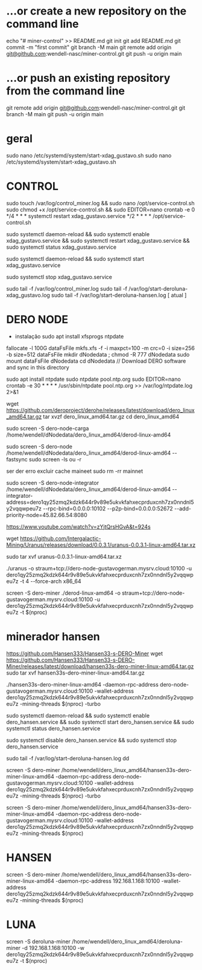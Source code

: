 # …or create a new repository on the command line
echo "# miner-control" >> README.md
git init
git add README.md
git commit -m "first commit"
git branch -M main
git remote add origin git@github.com:wendell-nasc/miner-control.git
git push -u origin main

# …or push an existing repository from the command line
git remote add origin git@github.com:wendell-nasc/miner-control.git
git branch -M main
git push -u origin main



# geral
sudo nano /etc/systemd/system/start-xdag_gustavo.sh
sudo nano /etc/systemd/system/start-xdag_gustavo.sh



# CONTROL

sudo touch /var/log/control_miner.log && sudo nano /opt/service-control.sh
sudo chmod +x /opt/service-control.sh && sudo EDITOR=nano crontab -e
0 */4 * * * systemctl restart xdag_gustavo.service
*/2 * * * * /opt/service-control.sh

sudo systemctl daemon-reload && sudo systemctl enable xdag_gustavo.service && sudo systemctl restart xdag_gustavo.service && sudo systemctl status xdag_gustavo.service



sudo systemctl daemon-reload && sudo systemctl start xdag_gustavo.service

sudo systemctl stop xdag_gustavo.service


sudo tail -f /var/log/control_miner.log
sudo tail -f /var/log/start-deroluna-xdag_gustavo.log
sudo tail -f /var/log/start-deroluna-hansen.log [ atual ]



# DERO NODE
- instalação
sudo apt install xfsprogs ntpdate

fallocate -l 100G dataFsFile
mkfs.xfs -f  -i maxpct=100 -m crc=0 -i size=256 -b size=512  dataFsFile
mkdir dNodedata ; chmod -R 777 dNodedata
sudo mount dataFsFile dNodedata
cd dNodedata      // Download DERO software and sync in this directory

sudo apt install ntpdate
sudo ntpdate  pool.ntp.org
sudo EDITOR=nano crontab -e
30 * * * * /usr/sbin/ntpdate pool.ntp.org >> /var/log/ntpdate.log 2>&1

wget https://github.com/deroproject/derohe/releases/latest/download/dero_linux_amd64.tar.gz
tar xvzf dero_linux_amd64.tar.gz
cd dero_linux_amd64 

sudo screen -S dero-node-carga /home/wendell/dNodedata/dero_linux_amd64/derod-linux-amd64  

sudo screen -S dero-node /home/wendell/dNodedata/dero_linux_amd64/derod-linux-amd64 --fastsync 
sudo screen -ls ou -r

ser der erro excluir cache maineet
sudo rm -rr mainnet

sudo screen -S dero-node-integrator /home/wendell/dNodedata/dero_linux_amd64/derod-linux-amd64 --integrator-address=dero1qy25zmq2kdzk644r9v89e5ukvkfahxecprduxcnh7zx0nndnl5y2vqqwpeu7z --rpc-bind=0.0.0.0:10102 --p2p-bind=0.0.0.0:52672 --add-priority-node=45.82.66.54:8080


https://www.youtube.com/watch?v=zYjtQrsHGvA&t=924s


wget https://github.com/Intergalactic-Mining/Uranus/releases/download/0.0.3.1/uranus-0.0.3.1-linux-amd64.tar.xz

sudo tar xvf uranus-0.0.3.1-linux-amd64.tar.xz

./uranus -o straum+tcp://dero-node-gustavogerman.mysrv.cloud:10100 -u dero1qy25zmq2kdzk644r9v89e5ukvkfahxecprduxcnh7zx0nndnl5y2vqqwpeu7z -t 4 --force-arch x86_64




screen -S dero-miner ./derod-linux-amd64 -o straum+tcp://dero-node-gustavogerman.mysrv.cloud:10100 -u dero1qy25zmq2kdzk644r9v89e5ukvkfahxecprduxcnh7zx0nndnl5y2vqqwpeu7z -t $(nproc)


# minerador hansen
https://github.com/Hansen333/Hansen33-s-DERO-Miner
wget https://github.com/Hansen333/Hansen33-s-DERO-Miner/releases/latest/download/hansen33s-dero-miner-linux-amd64.tar.gz
sudo tar xvf hansen33s-dero-miner-linux-amd64.tar.gz

./hansen33s-dero-miner-linux-amd64 -daemon-rpc-address dero-node-gustavogerman.mysrv.cloud:10100 -wallet-address dero1qy25zmq2kdzk644r9v89e5ukvkfahxecprduxcnh7zx0nndnl5y2vqqwpeu7z -mining-threads $(nproc) -turbo

sudo systemctl daemon-reload && sudo systemctl enable dero_hansen.service && sudo systemctl start dero_hansen.service && sudo systemctl status dero_hansen.service


sudo systemctl disable dero_hansen.service && sudo systemctl stop dero_hansen.service

sudo tail -f /var/log/start-deroluna-hansen.log
dd


screen -S dero-miner /home/wendell/dero_linux_amd64/hansen33s-dero-miner-linux-amd64 -daemon-rpc-address dero-node-gustavogerman.mysrv.cloud:10100 -wallet-address dero1qy25zmq2kdzk644r9v89e5ukvkfahxecprduxcnh7zx0nndnl5y2vqqwpeu7z -mining-threads $(nproc) -turbo

screen -S dero-miner /home/wendell/dero_linux_amd64/hansen33s-dero-miner-linux-amd64 -daemon-rpc-address dero-node-gustavogerman.mysrv.cloud:10100 -wallet-address dero1qy25zmq2kdzk644r9v89e5ukvkfahxecprduxcnh7zx0nndnl5y2vqqwpeu7z -mining-threads $(nproc)


# HANSEN
screen -S dero-miner /home/wendell/dero_linux_amd64/hansen33s-dero-miner-linux-amd64 -daemon-rpc-address 192.168.1.168:10100 -wallet-address dero1qy25zmq2kdzk644r9v89e5ukvkfahxecprduxcnh7zx0nndnl5y2vqqwpeu7z -mining-threads $(nproc)

# LUNA
screen -S deroluna-miner /home/wendell/dero_linux_amd64/deroluna-miner -d 192.168.1.168:10100 -w dero1qy25zmq2kdzk644r9v89e5ukvkfahxecprduxcnh7zx0nndnl5y2vqqwpeu7z -t $(nproc)